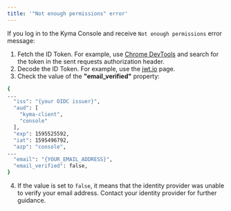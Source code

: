 ```yaml
---
title: '"Not enough permissions" error'
---
```


If you log in to the Kyma Console and receive `Not enough permissions` error message:

1. Fetch the ID Token. For example, use [Chrome DevTools](https://developers.google.com/web/tools/chrome-devtools) and search for the token in the sent requests authorization header.
2. Decode the ID Token. For example, use the [jwt.io](https://jwt.io/) page.
3. Check the value of the **"email_verified"** property:

```bash
{
...
  "iss": "{your OIDC issuer}",
  "aud": [
    "kyma-client",
    "console"
  ],
  "exp": 1595525592,
  "iat": 1595496792,
  "azp": "console",
...
  "email": "{YOUR_EMAIL_ADDRESS}",
  "email_verified": false,
}
```

4. If the value is set to `false`, it means that the identity provider was unable to verify your email address. Contact your identity provider for further guidance.